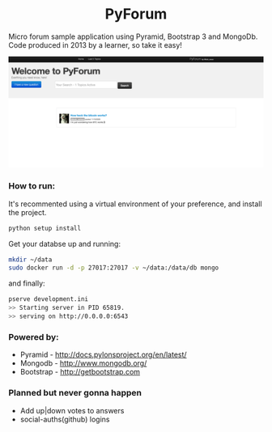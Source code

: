<h1 align="center">PyForum</h1>


Micro forum sample application using Pyramid, Bootstrap 3 and MongoDb.
Code produced in 2013 by a learner, so take it easy!

<img src="preview.png" alt="preview" style="zoom:50%;" />

### How to run:

It's recommented using a virtual environment of your preference, and install the project.

```bash
python setup install
```

Get your databse up and running:

```bash
mkdir ~/data
sudo docker run -d -p 27017:27017 -v ~/data:/data/db mongo
```

and finally:

```bash
pserve development.ini
>> Starting server in PID 65819.
>> serving on http://0.0.0.0:6543
```
### Powered by:

 - Pyramid - http://docs.pylonsproject.org/en/latest/
 - Mongodb - http://www.mongodb.org/
 - Bootstrap - http://getbootstrap.com


 ### Planned but never gonna happen

 - Add up|down votes to answers
 - social-auths(github) logins
